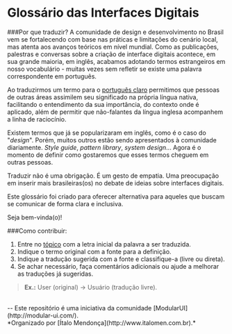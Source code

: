 Glossário das Interfaces Digitais
=============

###Por que traduzir?
A comunidade de design e desenvolvimento no Brasil vem se fortalecendo com base nas práticas e limitações do cenário local, mas atenta aos avanços teóricos em nível mundial. Como as publicações, palestras e conversas sobre a criação de interface digitais acontece, em sua grande maioria, em inglês, acabamos adotando termos estrangeiros em nosso vocabulário - muitas vezes sem refletir se existe uma palavra correspondente em português.

Ao traduzirmos um termo para o [português claro](https://pt.wikipedia.org/wiki/Portugu%C3%AAs_claro) permitimos que pessoas de outras áreas assimilem seu significado na própria língua nativa, facilitando o entendimento da sua importância, do contexto onde é aplicado, além de permitir que não-falantes da língua inglesa acompanhem a linha de raciocínio.

Existem termos que já se popularizaram em inglês, como é o caso do "_design_". Porém, muitos outros estão sendo apresentados à comunidade diariamente. _Style guide_, _pattern library_, _system design_... Agora é o momento de definir como gostaremos que esses termos cheguem em outras pessoas.

Traduzir não é uma obrigação. É um gesto de empatia. Uma preocupação em inserir mais brasileiras(os) no debate de ideias sobre interfaces digitais.

Este glossário foi criado para oferecer alternativa para aqueles que buscam se comunicar de forma clara e inclusiva.

Seja bem-vinda(o)!


###Como contribuir:
1. Entre no [tópico](https://github.com/italomen/glossario_interface/issues) com a letra inicial da palavra a ser traduzida.
2. Indique o termo original com a fonte para a definição.  
3. Indique a tradução sugerida com a fonte e classifique-a (livre ou direta).
4. Se achar necessário, faça comentários adicionais ou ajude a melhorar as traduções já sugeridas.
> **Ex.:**
> User (original) → Usuário (tradução livre).

<br/>
--
Este repositório é uma iniciativa da comunidade [ModularUI](http://modular-ui.com/).<br/>
*Organizado por [Ítalo Mendonça](http://www.italomen.com.br).*
